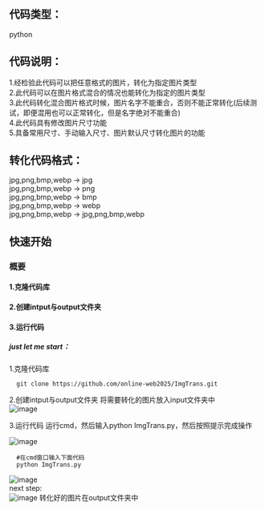 ## 代码类型：
  python<br>
## 代码说明：
  1.经检验此代码可以把任意格式的图片，转化为指定图片类型<br>
  2.此代码可以在图片格式混合的情况也能转化为指定的图片类型<br>
  3.此代码转化混合图片格式时候，图片名字不能重合，否则不能正常转化(后续测试，即便混用也可以正常转化，但是名字绝对不能重合)<br>
  4.此代码具有修改图片尺寸功能<br>
  5.具备常用尺寸、手动输入尺寸、图片默认尺寸转化图片的功能<br>
## 转化代码格式：
  jpg,png,bmp,webp -> jpg<br>
  jpg,png,bmp,webp -> png<br>
  jpg,png,bmp,webp -> bmp<br>
  jpg,png,bmp,webp -> webp<br>
  jpg,png,bmp,webp -> jpg,png,bmp,webp<br>
  ## 快速开始
  ### 概要
  #### 1.克隆代码库
  #### 2.创建intput与output文件夹
  #### 3.运行代码

  ##### just let me start：

  1.克隆代码库
  ```
    git clone https://github.com/online-web2025/ImgTrans.git
  ```
  2.创建intput与output文件夹
  将需要转化的图片放入input文件夹中<br>
  ![image](https://github.com/online-web2025/ImgTrans/assets/138352290/b8dcd981-db5a-4aa1-9d08-115bb46b1846)

  3.运行代码
  运行cmd，然后输入python ImgTrans.py，然后按照提示完成操作
  
  ![image](https://github.com/online-web2025/ImgTrans/assets/138352290/9c2b9ba6-65b7-4fdb-8d35-5c09a6ff918f)



  ```
    #在cmd窗口输入下面代码
    python ImgTrans.py
  ```
  ![image](https://github.com/online-web2025/ImgTrans/assets/138352290/77f4b0a1-568a-423e-9122-b4fdaf713661)<br>
  next step:<br>
  ![image](https://github.com/online-web2025/ImgTrans/assets/138352290/c7516fb3-c4fa-4b3c-bcce-1eb9ead6129c)
  转化好的图片在output文件夹中


  
  

